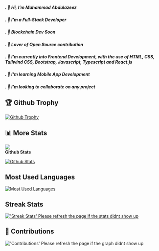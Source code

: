 ##### . 👋 Hi, I’m Muhammad Abdulazeez
##### . 👀 I’m a Full-Stack Developer
##### . 👀 Blockchain Dev Soon
##### . 👀 Lover of Open Source contribution
##### . 🌱 I’m currently into Frontend Development, with the use of HTML, CSS, Tailwind CSS, Bootstrap, Javascript, Typescript and React.js
##### . 🧠  I'm learning Mobile App Development
##### . 💞️ I’m looking to collaborate on any project
## 🏆 Github Trophy
  
<a href="https://Muh-Wale.github.io">
<img alt="Github Trophy" src="https://github-profile-trophy.vercel.app/?username=Muh-Wale&theme=gruvbox">
</a>

## 📊 More Stats
  ![](https://komarev.com/ghpvc/?username=Muh-Wale&color=green) <br />
**Github Stats**
  
  <a href="https://Muh-Wale.github.io">
  <img alt="Github Stats" src="https://github-readme-stats.vercel.app/api/?username=Muh-Wale&count_private=true&theme=tokyonight&showicons=true">
</a>  
  
## Most Used Languages
  
 <a href="https://Muh-Wale.github.io">
<img alt="Most Used Languages" src="https://github-readme-stats.vercel.app/api/top-langs/?username=Muh-Wale&langs_count=5&theme=tokyonight">
</a>

## Streak Stats

<a href="https://Muh-Wale.github.io">
<img alt="'Streak Stats' Please refresh the page if the stats didnt show up" src="https://github-readme-streak-stats.herokuapp.com/?user=Muh-Wale&theme=dark">
</a>



## 📜 Contributions
  

<img alt="'Contributions' Please refresh the page if the graph didnt show up" src="https://activity-graph.herokuapp.com/graph?username=Muh-Wale&theme=dracula">
</p>
